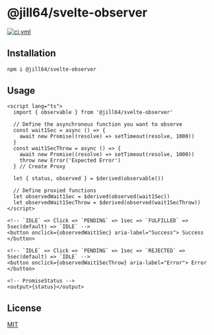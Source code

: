 <!----- BEGIN GHOST DOCS HEADER ----->

# @jill64/svelte-observer

<!----- BEGIN GHOST DOCS BADGES ----->

<a href="https://github.com/jill64/svelte-observer/actions/workflows/ci.yml"><img src="https://github.com/jill64/svelte-observer/actions/workflows/ci.yml/badge.svg" alt="ci.yml" /></a>

<!----- END GHOST DOCS BADGES ----->

<!----- END GHOST DOCS HEADER ----->

## Installation

```bash
npm i @jill64/svelte-observer
```

## Usage

```svelte
<script lang="ts">
  import { observable } from '@jill64/svelte-observer'

  // Define the asynchronous function you want to observe
  const wait1Sec = async () => {
    await new Promise((resolve) => setTimeout(resolve, 1000))
  }
  const wait1SecThrow = async () => {
    await new Promise((resolve) => setTimeout(resolve, 1000))
    throw new Error('Expected Error')
  } // Create Proxy

  let { status, observed } = $derived(observable())

  // Define proxied functions
  let observedWait1Sec = $derived(observed(wait1Sec))
  let observedWait1SecThrow = $derived(observed(wait1SecThrow))
</script>

<!-- `IDLE` => Click => `PENDING` => 1sec => `FULFILLED` => 5sec(default) => `IDLE` -->
<button onclick={observedWait1Sec} aria-label="Success"> Success </button>

<!-- `IDLE` => Click => `PENDING` => 1sec => `REJECTED` => 5sec(default) => `IDLE` -->
<button onclick={observedWait1SecThrow} aria-label="Error"> Error </button>

<!-- PromiseStatus -->
<output>{status}</output>
```

<!----- BEGIN GHOST DOCS FOOTER ----->

## License

[MIT](LICENSE)

<!----- END GHOST DOCS FOOTER ----->
